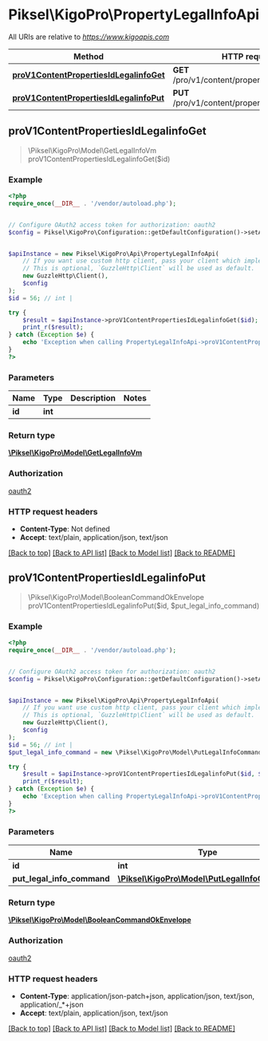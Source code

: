 # Piksel\KigoPro\PropertyLegalInfoApi

All URIs are relative to *https://www.kigoapis.com*

Method | HTTP request | Description
------------- | ------------- | -------------
[**proV1ContentPropertiesIdLegalinfoGet**](PropertyLegalInfoApi.md#proV1ContentPropertiesIdLegalinfoGet) | **GET** /pro/v1/content/properties/{id}/legalinfo | 
[**proV1ContentPropertiesIdLegalinfoPut**](PropertyLegalInfoApi.md#proV1ContentPropertiesIdLegalinfoPut) | **PUT** /pro/v1/content/properties/{id}/legalinfo | 



## proV1ContentPropertiesIdLegalinfoGet

> \Piksel\KigoPro\Model\GetLegalInfoVm proV1ContentPropertiesIdLegalinfoGet($id)



### Example

```php
<?php
require_once(__DIR__ . '/vendor/autoload.php');


// Configure OAuth2 access token for authorization: oauth2
$config = Piksel\KigoPro\Configuration::getDefaultConfiguration()->setAccessToken('YOUR_ACCESS_TOKEN');


$apiInstance = new Piksel\KigoPro\Api\PropertyLegalInfoApi(
    // If you want use custom http client, pass your client which implements `GuzzleHttp\ClientInterface`.
    // This is optional, `GuzzleHttp\Client` will be used as default.
    new GuzzleHttp\Client(),
    $config
);
$id = 56; // int | 

try {
    $result = $apiInstance->proV1ContentPropertiesIdLegalinfoGet($id);
    print_r($result);
} catch (Exception $e) {
    echo 'Exception when calling PropertyLegalInfoApi->proV1ContentPropertiesIdLegalinfoGet: ', $e->getMessage(), PHP_EOL;
}
?>
```

### Parameters


Name | Type | Description  | Notes
------------- | ------------- | ------------- | -------------
 **id** | **int**|  |

### Return type

[**\Piksel\KigoPro\Model\GetLegalInfoVm**](../Model/GetLegalInfoVm.md)

### Authorization

[oauth2](../../README.md#oauth2)

### HTTP request headers

- **Content-Type**: Not defined
- **Accept**: text/plain, application/json, text/json

[[Back to top]](#) [[Back to API list]](../../README.md#documentation-for-api-endpoints)
[[Back to Model list]](../../README.md#documentation-for-models)
[[Back to README]](../../README.md)


## proV1ContentPropertiesIdLegalinfoPut

> \Piksel\KigoPro\Model\BooleanCommandOkEnvelope proV1ContentPropertiesIdLegalinfoPut($id, $put_legal_info_command)



### Example

```php
<?php
require_once(__DIR__ . '/vendor/autoload.php');


// Configure OAuth2 access token for authorization: oauth2
$config = Piksel\KigoPro\Configuration::getDefaultConfiguration()->setAccessToken('YOUR_ACCESS_TOKEN');


$apiInstance = new Piksel\KigoPro\Api\PropertyLegalInfoApi(
    // If you want use custom http client, pass your client which implements `GuzzleHttp\ClientInterface`.
    // This is optional, `GuzzleHttp\Client` will be used as default.
    new GuzzleHttp\Client(),
    $config
);
$id = 56; // int | 
$put_legal_info_command = new \Piksel\KigoPro\Model\PutLegalInfoCommand(); // \Piksel\KigoPro\Model\PutLegalInfoCommand | 

try {
    $result = $apiInstance->proV1ContentPropertiesIdLegalinfoPut($id, $put_legal_info_command);
    print_r($result);
} catch (Exception $e) {
    echo 'Exception when calling PropertyLegalInfoApi->proV1ContentPropertiesIdLegalinfoPut: ', $e->getMessage(), PHP_EOL;
}
?>
```

### Parameters


Name | Type | Description  | Notes
------------- | ------------- | ------------- | -------------
 **id** | **int**|  |
 **put_legal_info_command** | [**\Piksel\KigoPro\Model\PutLegalInfoCommand**](../Model/PutLegalInfoCommand.md)|  | [optional]

### Return type

[**\Piksel\KigoPro\Model\BooleanCommandOkEnvelope**](../Model/BooleanCommandOkEnvelope.md)

### Authorization

[oauth2](../../README.md#oauth2)

### HTTP request headers

- **Content-Type**: application/json-patch+json, application/json, text/json, application/_*+json
- **Accept**: text/plain, application/json, text/json

[[Back to top]](#) [[Back to API list]](../../README.md#documentation-for-api-endpoints)
[[Back to Model list]](../../README.md#documentation-for-models)
[[Back to README]](../../README.md)

